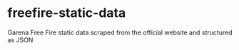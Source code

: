 # freefire-static-data
Garena Free Fire static data scraped from the official website and structured as JSON
